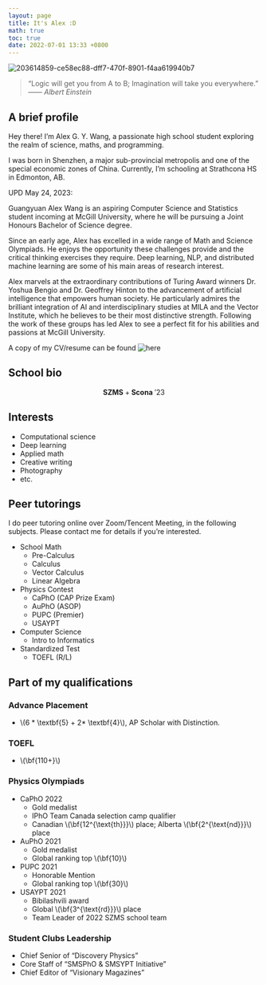 ```yaml
---
layout: page
title: It's Alex :D
math: true
toc: true
date: 2022-07-01 13:33 +0800
---
```


![203614859-ce58ec88-dff7-470f-8901-f4aa619940b7](https://user-images.githubusercontent.com/104330029/203616184-ca07ca55-bce7-45ac-933f-deb1d705502e.png)

> “Logic will get you from A to B; Imagination will take you everywhere.” <cite>  —— Albert Einstein </cite>

## A brief profile

Hey there! I’m Alex G. Y. Wang, a passionate high school student exploring the realm of science, maths, and programming.

I was born in Shenzhen, a major sub-provincial metropolis and one of the special economic zones of China. Currently, I’m schooling at Strathcona HS in Edmonton, AB.

UPD May 24, 2023:

Guangyuan Alex Wang is an aspiring Computer Science and Statistics student incoming at McGill University, where he will be pursuing a Joint Honours Bachelor of Science degree.

Since an early age, Alex has excelled in a wide range of Math and Science Olympiads. He enjoys the opportunity these challenges provide and the critical thinking exercises they require. Deep learning, NLP, and distributed machine learning are some of his main areas of research interest.

Alex marvels at the extraordinary contributions of Turing Award winners Dr. Yoshua Bengio and Dr. Geoffrey Hinton to the advancement of artificial intelligence that empowers human society. He particularly admires the brilliant integration of AI and interdisciplinary studies at MILA and the Vector Institute, which he believes to be their most distinctive strength. Following the work of these groups has led Alex to see a perfect fit for his abilities and passions at McGill University.

A copy of my CV/resume can be found ![here]()

## School bio

$$\textbf{SZMS}+\textbf{Scona}\ ' 23$$

## Interests

- Computational science
- Deep learning
- Applied math
- Creative writing
- Photography
- etc.

## Peer tutorings

I do peer tutoring online over Zoom/Tencent Meeting, in the following subjects. Please contact me for details if you’re interested.

- School Math
  - Pre-Calculus
  - Calculus
  - Vector Calculus
  - Linear Algebra
- Physics Contest
  - CaPhO (CAP Prize Exam)
  - AuPhO (ASOP)
  - PUPC (Premier)
  - USAYPT
- Computer Science
  - Intro to Informatics
- Standardized Test
  - TOEFL (R/L)

## Part of my qualifications

### Advance Placement

- \\(6 \* \textbf{5} + 2\* \textbf{4}\\), AP Scholar with Distinction.

### TOEFL

- \\\(\bf{110+}\\\)

### Physics Olympiads

- CaPhO 2022
  - Gold medalist
  - IPhO Team Canada selection camp qualifier
  - Canadian \\\(\bf{12^{\text{th}}}\\\) place; Alberta \\\(\bf{2^{\text{nd}}}\\\) place
- AuPhO 2021
  - Gold medalist
  - Global ranking top \\\(\bf{10}\\\)
- PUPC 2021
  - Honorable Mention
  - Global ranking top \\\(\bf{30}\\\)
- USAYPT 2021
  - Bibilashvili award
  - Global \\\(\bf{3^{\text{rd}}}\\\) place
  - Team Leader of 2022 SZMS school team

### Student Clubs Leadership

- Chief Senior of “Discovery Physics”
- Core Staff of “SMSPhO & SMSYPT Initiative”
- Chief Editor of “Visionary Magazines”
